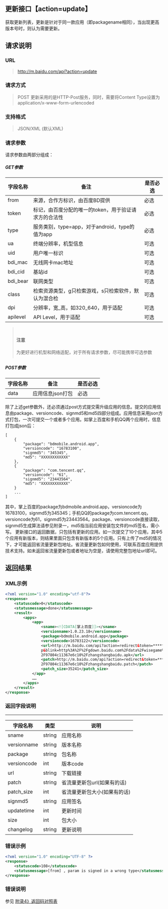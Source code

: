 ## 更新接口【action=update】
获取更新列表，更新是针对于同一款应用（即packagename相同），当出现更高版本号时，则认为需要更新。

## 请求说明 ##
### URL ###
> http://m.baidu.com/api?action=update

### 请求方式 ###
> <red>POST</red>
更新采用的是HTTP-Post服务，同时，需要将Content Type设置为application/x-www-form-urlencoded

### 支持格式 ###
> JSON/XML (默认XML)

### 请求参数 ###
请求参数由两部分组成：
##### GET参数 #####
|字段名称  | 备注 | 是否必选
| ------------ | ------------ | ------------
| from   | 来源，合作方标识，由百度BD提供 | <red>必选</red>
| token  | 标记，由百度分配的唯一的token，用于验证请求方的合法性 | <red>必选</red>
| type  |服务类别，type=app，对于android，type的值为app | <red>必选</red>
| ua    |终端分辨率，机型信息|    可选
| uid   |用户唯一标识 |可选
|bdi_mac    |无线网卡mac地址| 可选
|bdi_cid    |基站id   |可选
|bdi_bear   |联网类型   |可选
|class |检索资源类型，g只检索游戏，s只检索软件，默认为混合检|  可选
|dpi    |分辨率，宽_高，如320_640，用于适配  |可选
|apilevel|  API Level，用于适配| 可选

<blockquote class="bs-callout bs-callout-warning" style="padding:10px"><h4>注意</h4>为更好进行机型和网络适配，对于所有请求参数，尽可能携带可选参数</blockquote>

##### POST参数 #####
|字段名称  | 备注 | 是否必选
| ------------ | ------------ | ------------
| data   | 应用信息json打包 | <red>必选</red>

<tab></tab>除了上述get参数外，还必须通过post方式提交需升级应用的信息。提交的应用信息由package、versioncode、signmd5和md5四部分组成。应用信息采用json方式打包，一次可提交一个或者多个应用。如掌上百度和手机QQ两个应用时，信息打包成json后： 
```
[
    {
        "package": "bdmobile.android.app",
        "versioncode": "16783100",
        "signmd5": "345345",
        "md5": "XXXXXXXXXXXX"
    },
    {
        "package": "com.tencent.qq",
        "versioncode": "61",
        "signmd5": "23443564",
        "md5": "XXXXXXXXXXXX"
    }
    ...
]
```
其中，掌上百度的package为bdmobile.android.app，versioncode为16783100，signmd5为345345；手机QQ的package为com.tencent.qq，versioncode为61，signmd5为23443564。package、versioncode直接读取，signmd5生成算法请参见附录一，md5指当前应用安装包文件的md5签名，需小写。
<tab></tab>更新接口的返回数据，只包括有更新的应用。如一次提交了10个应用，其中5个应用有新版本，则结果里面只包含有新版本的5个应用。只有上传了md5的情况下，才可能返回省流量更新包地址。省流量更新包如何使用，可联系百度应用提供技术支持。如未返回省流量更新包或者地址为空是，请使用完整包地址url即可。

## 返回结果 ##
### XML示例 ###
```xml
<?xml version="1.0" encoding="utf-8"?>
<response>
    <statuscode>0</statuscode>
    <statusmessage>done</statusmessage>
    <result>
        <apps>
            <app>
                <sname><![CDATA[掌上百度]]></sname>
                <versionname>1.0.23.18</versionname>
                <package>bdmobile.android.app</package>
                <versioncode>16783122</versioncode>
                <url>http://m.baidu.com/api?action=redirect&token=****from=****type=ap
                p&blink=http%3A%2F%2Fgdown.baidu.com%2Fdata%2Fwisegame%
                2F97804c11367e6c10%2Fzhangshangbaidu.apk</url>
                <patch>http://m.baidu.com/api?action=redirect&token=****from=****type=app&blink=http%3A%2F%2Fgdown.baidu.com%2Fdata%2Fwisegame%
                2F97804c11367e6c10%2Fzhangshangbaidu.patch</patch>
                <patch_size>35241</patch_size>
            </app>
            ……
        </apps>
    </result>
</response>
```

### 返回字段说明 ###
----------
| 字段名称   | 类型   | 说明
| ------------ | ------------ | ------------
| sname | string | 应用名称
| versionname  | string | 版本名称
| package | string | 包名称
| versioncode| int | 版本code
| url| string | 下载链接
| patch| string | 省流量更新包url(如果有的话)
| patch_size| int | 省流量更新包大小(如果有的话)
| signmd5| string | 应用签名
| updatetime| int | 更新时间
| size| int | 包大小
| changelog| string | 更新说明

### 错误示例 ###
```xml
<?xml version="1.0" encoding="UTF-8" ?>
<response>
    <statuscode>108</statuscode>
    <statusmessage>[from] , param is signed in a wrong type</statusmessage>
</response>
```
### 错误说明 ###
参见 [附录4》返回码对照表](/api?bdi_docs=1&action=intro&source=natintro_extrainfo4 "附录4》返回码对照表")